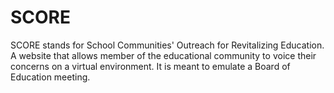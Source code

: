 # SCORE
SCORE stands for School Communities' Outreach for Revitalizing Education.
A website that allows member of the educational community to voice their concerns on a virtual environment.
It is meant to emulate a Board of Education meeting.

